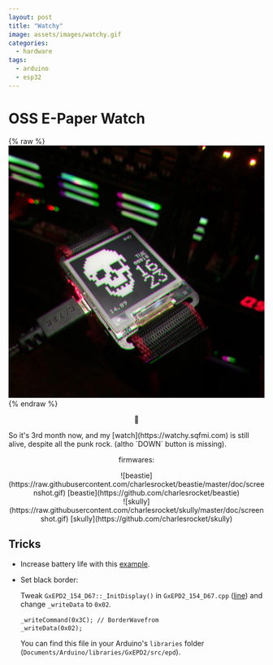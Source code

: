 ```yaml
---
layout: post
title: "Watchy"
image: assets/images/watchy.gif
categories:
  - hardware
tags:
  - arduino
  - esp32
---
```

# OSS E-Paper Watch

{% raw %}<img src="/assets/images/watchy-skully.jpg" alt="watchy-skully">{% endraw %}

<p style="text-align: center;">🚧</p>
So it's 3rd month now, and my [watch](https://watchy.sqfmi.com) is still alive, despite all the punk rock. (altho `DOWN` button is missing).

<p style="text-align: center;">firmwares:</p>
<div class="md-wrp" markdown="1" align="center">
![beastie](https://raw.githubusercontent.com/charlesrocket/beastie/master/doc/screenshot.gif)
[beastie](https://github.com/charlesrocket/beastie)
</div>
<div class="md-wrp" markdown="1" align="center">
![skully](https://raw.githubusercontent.com/charlesrocket/skully/master/doc/screenshot.gif)
[skully](https://github.com/charlesrocket/skully)
</div>

## Tricks

* Increase battery life with this [example](https://github.com/sqfmi/Watchy/pull/78/files).

* Set black border:

  Tweak `GxEPD2_154_D67::_InitDisplay()` in `GxEPD2_154_D67.cpp` ([line](https://github.com/ZinggJM/GxEPD2/blob/1.4.1/src/epd/GxEPD2_154_D67.cpp#L343)) and change `_writeData` to `0x02`.
  ```
  _writeCommand(0x3C); // BorderWavefrom
  _writeData(0x02);
  ```
  You can find this file in your Arduino's `libraries` folder (`Documents/Arduino/libraries/GxEPD2/src/epd`).
